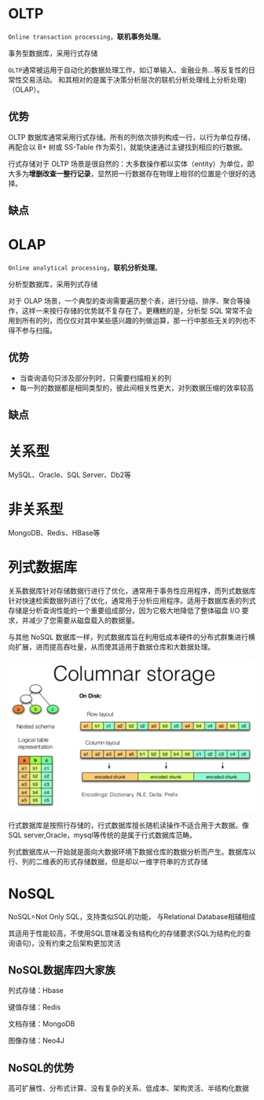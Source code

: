 # OLTP

`Online transaction processing`，**联机事务处理**。

事务型数据库，采用行式存储

`OLTP`通常被运用于自动化的数据处理工作，如订单输入、金融业务…等反复性的日常性交易活动。 和其相对的是属于决策分析层次的联机分析处理线上分析处理)（OLAP）。



## 优势

OLTP 数据库通常采用行式存储。所有的列依次排列构成一行，以行为单位存储，再配合以 B+ 树或 SS-Table 作为索引，就能快速通过主键找到相应的行数据。

行式存储对于 OLTP 场景是很自然的：大多数操作都以实体（entity）为单位，即大多为**增删改查一整行记录**，显然把一行数据存在物理上相邻的位置是个很好的选择。

## 缺点



# OLAP

`Online analytical processing`，**联机分析处理**。

分析型数据库，采用列式存储



对于 OLAP 场景，一个典型的查询需要遍历整个表，进行分组、排序、聚合等操作，这样一来按行存储的优势就不复存在了。更糟糕的是，分析型 SQL 常常不会用到所有的列，而仅仅对其中某些感兴趣的列做运算，那一行中那些无关的列也不得不参与扫描。



## 优势

- 当查询语句只涉及部分列时，只需要扫描相关的列
- 每一列的数据都是相同类型的，彼此间相关性更大，对列数据压缩的效率较高

## 缺点



# 关系型

MySQL、Oracle、SQL Server、Db2等



# 非关系型

MongoDB、Redis、HBase等



# 列式数据库

关系数据库针对存储数据行进行了优化，通常用于事务性应用程序，而列式数据库针对快速检索数据列进行了优化，通常用于分析应用程序。适用于数据库表的列式存储是分析查询性能的一个重要组成部分，因为它极大地降低了整体磁盘 I/O 要求，并减少了您需要从磁盘载入的数据量。

与其他 NoSQL 数据库一样，列式数据库旨在利用低成本硬件的分布式群集进行横向扩展，进而提高吞吐量，从而使其适用于数据仓库和大数据处理。



![](hbase/img/column-db1.png)

行式数据库是按照行存储的，行式数据库擅长随机读操作不适合用于大数据。像SQL server,Oracle，mysql等传统的是属于行式数据库范畴。

列式数据库从一开始就是面向大数据环境下数据仓库的数据分析而产生。数据库以行、列的二维表的形式存储数据，但是却以一维字符串的方式存储



# NoSQL

NoSQL=Not Only SQL，支持类似SQL的功能， 与Relational Database相辅相成

其适用于性能较高，不使用SQL意味着没有结构化的存储要求(SQL为结构化的查询语句)，没有约束之后架构更加灵活



## NoSQL数据库四大家族

列式存储：Hbase

键值存储：Redis

文档存储：MongoDB

图像存储：Neo4J



## NoSQL的优势

高可扩展性、分布式计算、没有复杂的关系、低成本、架构灵活、半结构化数据